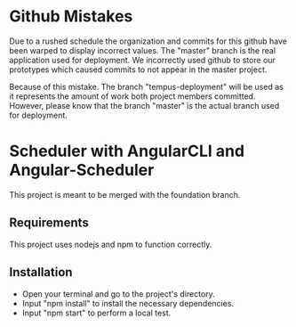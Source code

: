 # Github Mistakes
Due to a rushed schedule the organization and commits for this github have been warped to display incorrect values.
The "master" branch is the real application used for deployment.
We incorrectly used github to store our prototypes which caused commits to not appear in the master project.

Because of this mistake. The branch "tempus-deployment" will be used as it represents the amount of work both project members committed.
However, please know that the branch "master" is the actual branch used for deployment.

# Scheduler with AngularCLI and Angular-Scheduler
This project is meant to be merged with the foundation branch.

## Requirements
This project uses nodejs and npm to function correctly.

## Installation
- Open your terminal and go to the project's directory.
- Input "npm install" to install the necessary dependencies.
- Input "npm start" to perform a local test.
